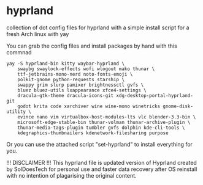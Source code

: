 # hyprland
collection of dot config files for hyprland with a simple install script for a fresh Arch linux with yay

You can grab the config files and install packages by hand with this commnad
```
yay -S hyprland-bin kitty waybar-hyprland \
    swaybg swaylock-effects wofi wlogout mako thunar \
    ttf-jetbrains-mono-nerd noto-fonts-emoji \
    polkit-gnome python-requests starship \
    swappy grim slurp pamixer brightnessctl gvfs \
    bluez bluez-utils lxappearance xfce4-settings \
    dracula-gtk-theme dracula-icons-git xdg-desktop-portal-hyprland-git
    godot krita code xarchiver wine wine-mono winetricks gnome-disk-utility \
    evince nano vim virtualbox-host-modules-lts vlc blender-3.3-bin \
    microsoft-edge-stable-bin thunar-volman thunar-archive-plugin \
    thunar-media-tags-plugin tumbler gvfs dolphin kde-cli-tools \
    kdegraphics-thumbnailers kdenetwork-filesharing purpose
```

Or you can use the attached script "set-hyprland" to install everything for you.


!!! DISCLAIMER !!!
This hyprland file is updated version of Hyprland created by SolDoesTech for personal use 
and faster data recovery after OS reinstall with no intention of plagarising the original content.